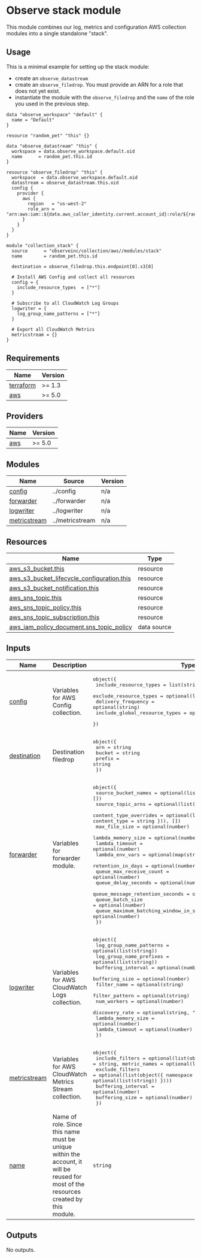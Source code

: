 # Observe stack module

This module combines our log, metrics and configuration AWS collection modules into a single standalone "stack".

## Usage

This is a minimal example for setting up the stack module:

- create an `observe_datastream`
- create an `observe_filedrop`. You must provide an ARN for a role that does not yet exist.
- instantiate the module with the `observe_filedrop` and the `name` of the role you used in the previous step.

```hcl
data "observe_workspace" "default" {
  name = "Default"
}

resource "random_pet" "this" {}

data "observe_datastream" "this" {
  workspace = data.observe_workspace.default.oid
  name      = random_pet.this.id
}

resource "observe_filedrop" "this" {
  workspace  = data.observe_workspace.default.oid
  datastream = observe_datastream.this.oid
  config {
    provider {
      aws {
        region   = "us-west-2"
        role_arn = "arn:aws:iam::${data.aws_caller_identity.current.account_id}:role/${random_pet.this.id}"
      }
    }
  }
}

module "collection_stack" {
  source      = "observeinc/collection/aws//modules/stack"
  name        = random_pet.this.id

  destination = observe_filedrop.this.endpoint[0].s3[0]

  # Install AWS Config and collect all resources
  config = {
    include_resource_types  = ["*"]
  }

  # Subscribe to all CloudWatch Log Groups
  logwriter = {
    log_group_name_patterns = ["*"]  
  }

  # Export all CloudWatch Metrics
  metricstream = {}
}

```

<!-- BEGINNING OF PRE-COMMIT-TERRAFORM DOCS HOOK -->
## Requirements

| Name | Version |
|------|---------|
| <a name="requirement_terraform"></a> [terraform](#requirement\_terraform) | >= 1.3 |
| <a name="requirement_aws"></a> [aws](#requirement\_aws) | >= 5.0 |

## Providers

| Name | Version |
|------|---------|
| <a name="provider_aws"></a> [aws](#provider\_aws) | >= 5.0 |

## Modules

| Name | Source | Version |
|------|--------|---------|
| <a name="module_config"></a> [config](#module\_config) | ../config | n/a |
| <a name="module_forwarder"></a> [forwarder](#module\_forwarder) | ../forwarder | n/a |
| <a name="module_logwriter"></a> [logwriter](#module\_logwriter) | ../logwriter | n/a |
| <a name="module_metricstream"></a> [metricstream](#module\_metricstream) | ../metricstream | n/a |

## Resources

| Name | Type |
|------|------|
| [aws_s3_bucket.this](https://registry.terraform.io/providers/hashicorp/aws/latest/docs/resources/s3_bucket) | resource |
| [aws_s3_bucket_lifecycle_configuration.this](https://registry.terraform.io/providers/hashicorp/aws/latest/docs/resources/s3_bucket_lifecycle_configuration) | resource |
| [aws_s3_bucket_notification.this](https://registry.terraform.io/providers/hashicorp/aws/latest/docs/resources/s3_bucket_notification) | resource |
| [aws_sns_topic.this](https://registry.terraform.io/providers/hashicorp/aws/latest/docs/resources/sns_topic) | resource |
| [aws_sns_topic_policy.this](https://registry.terraform.io/providers/hashicorp/aws/latest/docs/resources/sns_topic_policy) | resource |
| [aws_sns_topic_subscription.this](https://registry.terraform.io/providers/hashicorp/aws/latest/docs/resources/sns_topic_subscription) | resource |
| [aws_iam_policy_document.sns_topic_policy](https://registry.terraform.io/providers/hashicorp/aws/latest/docs/data-sources/iam_policy_document) | data source |

## Inputs

| Name | Description | Type | Default | Required |
|------|-------------|------|---------|:--------:|
| <a name="input_config"></a> [config](#input\_config) | Variables for AWS Config collection. | <pre>object({<br>    include_resource_types        = list(string)<br>    exclude_resource_types        = optional(list(string))<br>    delivery_frequency            = optional(string)<br>    include_global_resource_types = optional(bool)<br>  })</pre> | `null` | no |
| <a name="input_destination"></a> [destination](#input\_destination) | Destination filedrop | <pre>object({<br>    arn    = string<br>    bucket = string<br>    prefix = string<br>  })</pre> | n/a | yes |
| <a name="input_forwarder"></a> [forwarder](#input\_forwarder) | Variables for forwarder module. | <pre>object({<br>    source_bucket_names                      = optional(list(string), [])<br>    source_topic_arns                        = optional(list(string), [])<br>    content_type_overrides                   = optional(list(object({ pattern = string, content_type = string })), [])<br>    max_file_size                            = optional(number)<br>    lambda_memory_size                       = optional(number)<br>    lambda_timeout                           = optional(number)<br>    lambda_env_vars                          = optional(map(string))<br>    retention_in_days                        = optional(number)<br>    queue_max_receive_count                  = optional(number)<br>    queue_delay_seconds                      = optional(number)<br>    queue_message_retention_seconds          = optional(number)<br>    queue_batch_size                         = optional(number)<br>    queue_maximum_batching_window_in_seconds = optional(number)<br>  })</pre> | `{}` | no |
| <a name="input_logwriter"></a> [logwriter](#input\_logwriter) | Variables for AWS CloudWatch Logs collection. | <pre>object({<br>    log_group_name_patterns = optional(list(string))<br>    log_group_name_prefixes = optional(list(string))<br>    buffering_interval      = optional(number)<br>    buffering_size          = optional(number)<br>    filter_name             = optional(string)<br>    filter_pattern          = optional(string)<br>    num_workers             = optional(number)<br>    discovery_rate          = optional(string, "24 hours")<br>    lambda_memory_size      = optional(number)<br>    lambda_timeout          = optional(number)<br>  })</pre> | `null` | no |
| <a name="input_metricstream"></a> [metricstream](#input\_metricstream) | Variables for AWS CloudWatch Metrics Stream collection. | <pre>object({<br>    include_filters    = optional(list(object({ namespace = string, metric_names = optional(list(string)) })))<br>    exclude_filters    = optional(list(object({ namespace = string, metric_names = optional(list(string)) })))<br>    buffering_interval = optional(number)<br>    buffering_size     = optional(number)<br>  })</pre> | `null` | no |
| <a name="input_name"></a> [name](#input\_name) | Name of role. Since this name must be unique within the<br>account, it will be reused for most of the resources created by this<br>module. | `string` | n/a | yes |

## Outputs

No outputs.
<!-- END OF PRE-COMMIT-TERRAFORM DOCS HOOK -->

